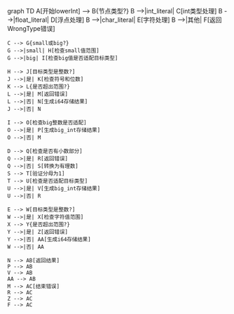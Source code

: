 graph TD
    A[开始lowerInt] --> B{节点类型?}
    B -->|int_literal| C[int类型处理]
    B -->|float_literal| D[浮点处理]
    B -->|char_literal| E[字符处理]
    B -->|其他| F[返回WrongType错误]

    C --> G{small或big?}
    G -->|small| H[检查small值范围]
    G -->|big| I[检查big值是否适配目标类型]

    H --> J[目标类型是整数?]
    J -->|是| K[检查符号和位数]
    K --> L{是否超出范围?}
    L -->|是| M[返回错误]
    L -->|否| N[生成i64存储结果]
    J -->|否| N

    I --> O[检查big整数是否适配]
    O -->|是| P[生成big_int存储结果]
    O -->|否| M

    D --> Q[检查是否有小数部分]
    Q -->|是| R[返回错误]
    Q -->|否| S[转换为有理数]
    S --> T[验证分母为1]
    T --> U[检查是否适配目标类型]
    U -->|是| V[生成big_int存储结果]
    U -->|否| R

    E --> W[目标类型是整数?]
    W -->|是| X[检查字符值范围]
    X --> Y{是否超出范围?}
    Y -->|是| Z[返回错误]
    Y -->|否| AA[生成i64存储结果]
    W -->|否| AA

    N --> AB[返回结果]
    P --> AB
    V --> AB
    AA --> AB
    M --> AC[结束错误]
    R --> AC
    Z --> AC
    F --> AC
